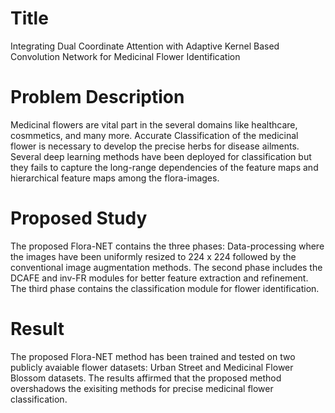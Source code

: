 # Title 
Integrating Dual Coordinate Attention with Adaptive Kernel Based Convolution Network for Medicinal Flower Identification

# Problem Description
Medicinal flowers are vital part in the several domains like healthcare, cosmmetics, and many more. Accurate Classification of the medicinal flower is necessary to develop the precise herbs for disease ailments. Several deep learning methods have been deployed for classification but they fails to capture the long-range dependencies of the feature maps and hierarchical feature maps among the flora-images.

# Proposed Study
The proposed Flora-NET contains the three phases: Data-processing where the images have been uniformly resized to 224 x 224 followed by the conventional image augmentation methods. The second phase includes the DCAFE and inv-FR modules for better feature extraction and refinement. The third phase contains the classification module for flower identification.

# Result
The proposed Flora-NET method has been trained and tested on two publicly avaiable flower datasets: Urban Street and Medicinal Flower Blossom datasets. The results affirmed that the proposed method overshadows the exisiting methods for precise medicinal flower classification.
